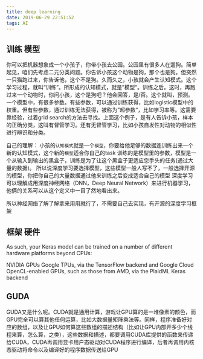 ```yaml
---
title: deep learning
date: 2019-06-29 22:51:52
tags: AI
---
```



## 训练 模型

你可以把机器想象成一个小孩子，你带小孩去公园。公园里有很多人在遛狗。简单起见，咱们先考虑二元分类问题。你告诉小孩这个动物是狗，那个也是狗。但突然一只猫跑过来，你告诉他，这个不是狗。久而久之，小孩就会产生认知模式。这个学习过程，就叫“训练”。所形成的认知模式，就是”模型“。训练之后。这时，再跑过来一个动物时，你问小孩，这个是狗吧？他会回答，是/否。这个就叫，预测。一个模型中，有很多参数。有些参数，可以通过训练获得，比如logistic模型中的权重。但有些参数，通过训练无法获得，被称为”超参数“，比如学习率等。这需要靠经验，过着grid search的方法去寻找。上面这个例子，是有人告诉小孩，样本的正确分类，这叫有督管学习。还有无督管学习，比如小孩自发性对动物的相似性进行辨识和分类。


自己的理解：
小孩的`认知模式`就是一个`模型`，你要给他足够的数据连训练出来一个新的认知模式，这个新的`模型`适合你自己的task
训练的是模型里的参数，模型是一个从输入到输出的黑盒子，训练是为了让这个黑盒子更适应您手头的任务(通过大量的数据)。
所以说深度学习要选择模型，这些模型一般人写不了，一般选择开源的模型，你把你自己的大量数据通过他来训练之后变成适合自己的模型
深度学习可以理解成用深度神经网络（DNN，Deep Neural Network）来进行机器学习，他俩的关系可以从这个定义中一目了然地看出来。

所以神经网络了解了解拿来用用就行了，不需要自己去实现，有开源的深度学习框架


## 框架 硬件
As such, your Keras model can be trained on a number of different hardware platforms beyond CPUs:

NVIDIA GPUs
Google TPUs, via the TensorFlow backend and Google Cloud
OpenCL-enabled GPUs, such as those from AMD, via the PlaidML Keras backend

## GUDA
GUDA又是什么呢。CUDA就是通用计算，游戏让GPU算的是一堆像素的颜色，而GPU完全可以算其他任何运算，比如大数据量矩阵乘法等。同样，程序准备好对应的数组，以及让GPU如何算这些数组的描述结构（比如让GPU内部开多少个线程来算，怎么算，之类），这些数据和描述，都要调用CUDA库提供的函数来传递给CUDA，CUDA再调用显卡用户态驱动对CUDA程序进行编译，后者再调用内核态驱动将命令以及编译好的程序数据传送给GPU
